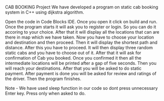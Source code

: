 CAB BOOKING Project
  We have developed a program on static cab booking system in C++ using dijkstra algorithm.

Open the code in Code Blocks IDE. Once you open it click on build and run. Once the program starts it will ask you to register or login. So you can do it accoring to your choice. After that it will display all the locations that can are there in map which we have taken. Now you have to choose your location and destination and then proceed. Then it will display the shortest path and distance. After this you have to proceed. It will then display three random static cabs and you have to choose out of it. After that it will ask for confirmation of Cab you booked. Once you confirmed it then all the intermediate locations will be printed after a gap of five seconds. Then you will reach your destinations. After that you will be asked to do static payment. After payment is done you will be asked for review and ratings of the driver. Then the program finishes.

Note - We have used sleep function in our code so dont press unnecessary Enter key. Press only when asked to do.
